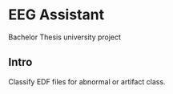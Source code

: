 # EEG Assistant

Bachelor Thesis university project

## Intro
Classify EDF files for abnormal or artifact class.
